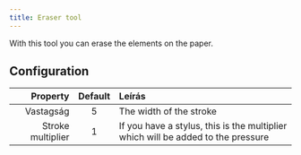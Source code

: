 ```yaml
---
title: Eraser tool
---
```


With this tool you can erase the elements on the paper.

## Configuration

|          Property | Default | Leírás                                                                           |
| ----------------: | :-----: | :------------------------------------------------------------------------------- |
|         Vastagság |    5    | The width of the stroke                                                          |
| Stroke multiplier |    1    | If you have a stylus, this is the multiplier which will be added to the pressure |
